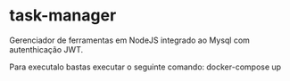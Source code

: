 # task-manager
Gerenciador de ferramentas em NodeJS integrado ao Mysql com autenthicação JWT.

Para executalo bastas executar o seguinte comando:
docker-compose up
